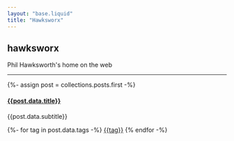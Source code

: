 ```yaml
---
layout: "base.liquid"
title: "Hawksworx"
---
```


<section>
<hgroup>
  <h1>hawksworx</h1>
  <p>Phil Hawksworth's home on the web</p>
</hgroup>
</section>
<hr>
<section>
 <div class="listing">
  {%- assign post = collections.posts.first  -%}
    <div class="list-item">
      <h4><a href="{{post.url}}">{{post.data.title}}</a></h4>  
      <p>{{post.data.subtitle}}</p>
      {%- for tag in post.data.tags -%}
      <a href="/blog/{{tag}}" class="tag">{{tag}}</a>
      {% endfor -%}
      </div>
  </div>
</section>
